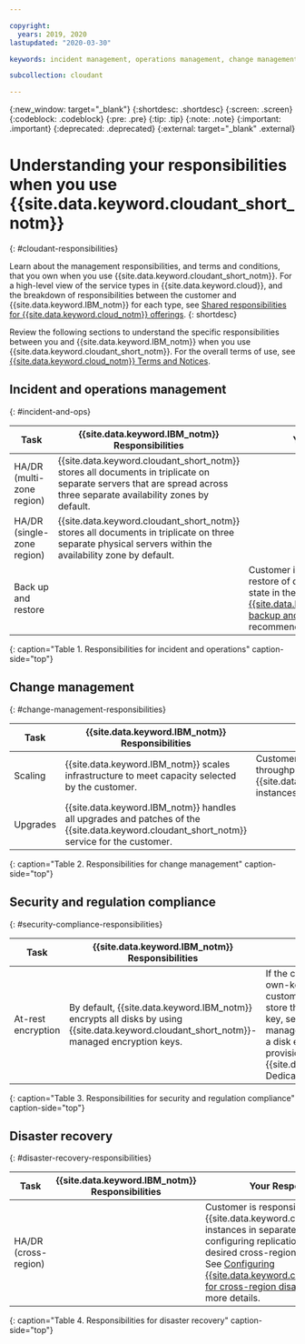 ```yaml
---

copyright:
  years: 2019, 2020
lastupdated: "2020-03-30"

keywords: incident management, operations management, change management, security compliance, regulation compliance, disaster recovery

subcollection: cloudant

---
```


{:new_window: target="_blank"}
{:shortdesc: .shortdesc}
{:screen: .screen}
{:codeblock: .codeblock}
{:pre: .pre}
{:tip: .tip}
{:note: .note}
{:important: .important}
{:deprecated: .deprecated}
{:external: target="_blank" .external}

<!-- Acrolinx: 2019-12-20 -->

# Understanding your responsibilities when you use {{site.data.keyword.cloudant_short_notm}}
{: #cloudant-responsibilities}

Learn about the management responsibilities, and terms and conditions, that you own when you use {{site.data.keyword.cloudant_short_notm}}. For a high-level view of the service types in {{site.data.keyword.cloud}}, and the breakdown of responsibilities between the customer and {{site.data.keyword.IBM_notm}} for each type, see [Shared responsibilities for {{site.data.keyword.cloud_notm}} offerings](/docs/overview?topic=overview-shared-responsibilities).
{: shortdesc}

Review the following sections to understand the specific responsibilities between you and {{site.data.keyword.IBM_notm}} when you use {{site.data.keyword.cloudant_short_notm}}. For the overall terms of use, see [{{site.data.keyword.cloud_notm}} Terms and Notices](/docs/overview/terms-of-use?topic=overview-terms).

## Incident and operations management
{: #incident-and-ops}

<!-- Include an introductory sentence or two about this table. Leave the cell blank for the responsible party column if they do not have responsibility for the given task.  -->

| Task | {{site.data.keyword.IBM_notm}} Responsibilities | Your Responsibilities |
|----------|-----------------------|--------|
|HA/DR (multi-zone region) | {{site.data.keyword.cloudant_short_notm}} stores all documents in triplicate on separate servers that are spread across three separate availability zones by default.  | |
|HA/DR (single-zone region)| {{site.data.keyword.cloudant_short_notm}} stores all documents in triplicate on three separate physical servers within the availability zone by default.  | |
|Back up and restore|   | Customer is responsible for backup and restore of data to roll back to a previous state in the database. See [{{site.data.keyword.cloudant_short_notm}} backup and recovery](/docs/Cloudant?topic=cloudant-ibm-cloudant-backup-and-recovery) documentation for recommended tooling. |
{: caption="Table 1. Responsibilities for incident and operations" caption-side="top"}


## Change management
{: #change-management-responsibilities}

<!-- Include an introductory sentence or two about this table. Leave the cell blank for the responsible party column if they do not have responsibility for the given task.  -->

| Task | {{site.data.keyword.IBM_notm}} Responsibilities | Your Responsibilities |
|----------|-----------------------|--------|
|Scaling| {{site.data.keyword.IBM_notm}} scales infrastructure to meet capacity selected by the customer.  | Customer chooses the provisioned throughput capacity for their {{site.data.keyword.cloudant_short_notm}} instances. |
|Upgrades| {{site.data.keyword.IBM_notm}} handles all upgrades and patches of the {{site.data.keyword.cloudant_short_notm}} service for the customer.  | |
{: caption="Table 2. Responsibilities for change management" caption-side="top"}

## Security and regulation compliance
{: #security-compliance-responsibilities}

<!-- Include an introductory sentence or two about this table. Leave the cell blank for the responsible party column if they do not have responsibility for the given task.  -->

| Task | {{site.data.keyword.IBM_notm}} Responsibilities | Your Responsibilities |
|----------|-----------------------|--------|
|At-rest encryption| By default, {{site.data.keyword.IBM_notm}} encrypts all disks by using {{site.data.keyword.cloudant_short_notm}}-managed encryption keys.   | If the customer would like bring-your-own-key (BYOK) encryption, then the customer is required to use Key Protect to store the customer-managed encryption key, select an appropriate key management service instance, and select a disk encryption key option during provisioning of an {{site.data.keyword.cloudant_short_notm}} Dedicated Hardware plan instance. |
{: caption="Table 3. Responsibilities for security and regulation compliance" caption-side="top"}

## Disaster recovery
{: #disaster-recovery-responsibilities}

<!-- Include an introductory sentence or two about this table. Leave the cell blank for the responsible party column if they do not have responsibility for the given task.  -->

| Task | {{site.data.keyword.IBM_notm}} Responsibilities | Your Responsibilities |
|----------|-----------------------|--------|
|HA/DR (cross-region)|  | Customer is responsible for creating more {{site.data.keyword.cloudant_short_notm}} instances in separate regions and configuring replications to achieve the desired cross-region HA/DR architecture. See [Configuring {{site.data.keyword.cloudant_short_notm}} for cross-region disaster recovery](/docs/Cloudant?topic=cloudant-configuring-ibm-cloudant-for-cross-region-disaster-recovery) for more details.  |
{: caption="Table 4. Responsibilities for disaster recovery" caption-side="top"}

